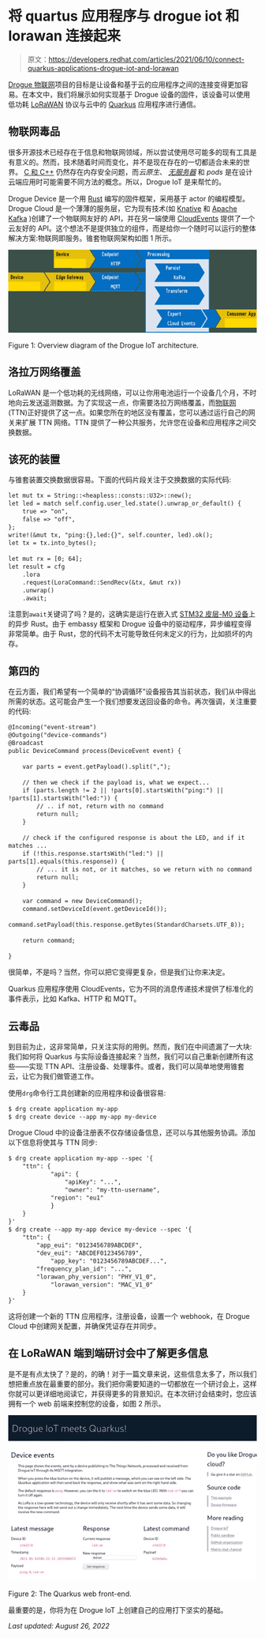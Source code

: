 # 将 quartus 应用程序与 drogue iot 和 lorawan 连接起来

> 原文：<https://developers.redhat.com/articles/2021/06/10/connect-quarkus-applications-drogue-iot-and-lorawan>

[Drogue 物联网](https://drogue.io)项目的目标是让设备和基于云的应用程序之间的连接变得更加容易。在本文中，我们将展示如何实现基于 Drogue 设备的固件，该设备可以使用低功耗 [LoRaWAN](https://lora-alliance.org/) 协议与云中的 [Quarkus](/topics/quarkus/) 应用程序进行通信。

## 物联网毒品

很多开源技术已经存在于信息和物联网领域，所以尝试使用尽可能多的现有工具是有意义的。然而，技术随着时间而变化，并不是现在存在的一切都适合未来的世界。 [C 和 C++](/topics/c/) 仍然存在内存安全问题，而*云原生*、 *[无服务器](https://developers.redhat.com/topics/serverless-architecture/)* 和 *pods* 是在设计云端应用时可能需要不同方法的概念。所以，Drogue IoT 是来帮忙的。

Drogue Device 是一个用 [Rust](https://www.rust-lang.org/) 编写的固件框架，采用基于 actor 的编程模型。Drogue Cloud 是一个薄薄的服务层，它为现有技术(如 [Knative](https://knative.dev/) 和 [Apache Kafka](https://kafka.apache.org/) )创建了一个物联网友好的 API，并在另一端使用 [CloudEvents](https://cloudevents.io/) 提供了一个云友好的 API。这个想法不是提供独立的组件，而是给你一个随时可以运行的整体解决方案:物联网即服务。锥套物联网架构如图 1 所示。

[![Overview diagram of the Drogue IoT architecture](img/3caa2340fad9b9d862b0030f584de978.png "Drogue IoT architecture overview")](/sites/default/files/blog/2021/05/architecture.png)

Figure 1: Overview diagram of the Drogue IoT architecture.

## 洛拉万网络覆盖

LoRaWAN 是一个低功耗的无线网络，可以让你用电池运行一个设备几个月，不时地向云发送遥测数据。为了实现这一点，你需要洛拉万网络覆盖，而[物联网](https://www.thethingsnetwork.org/) (TTN)正好提供了这一点。如果您所在的地区没有覆盖，您可以通过运行自己的网关来扩展 TTN 网络。TTN 提供了一种公共服务，允许您在设备和应用程序之间交换数据。

## 该死的装置

与锥套装置交换数据很容易。下面的代码片段关注于交换数据的实际代码:

```
let mut tx = String::<heapless::consts::U32>::new();
let led = match self.config.user_led.state().unwrap_or_default() {
    true => "on",
    false => "off",
};
write!(&mut tx, "ping:{},led:{}", self.counter, led).ok();
let tx = tx.into_bytes();

let mut rx = [0; 64];
let result = cfg
    .lora
    .request(LoraCommand::SendRecv(&tx, &mut rx))
    .unwrap()
    .await;
```

注意到`await`关键词了吗？是的，这确实是运行在嵌入式 [STM32 皮层-M0 设备](https://www.st.com/en/evaluation-tools/b-l072z-lrwan1.html)上的异步 Rust。由于 embassy 框架和 Drogue 设备中的驱动程序，异步编程变得非常简单。由于 Rust，您的代码不太可能导致任何未定义的行为，比如损坏的内存。

## 第四的

在云方面，我们希望有一个简单的“协调循环”设备报告其当前状态，我们从中得出所需的状态。这可能会产生一个我们想要发送回设备的命令。再次强调，关注重要的代码:

```
@Incoming("event-stream")
@Outgoing("device-commands")
@Broadcast
public DeviceCommand process(DeviceEvent event) {

    var parts = event.getPayload().split(",");

    // then we check if the payload is, what we expect...
    if (parts.length != 2 || !parts[0].startsWith("ping:") || !parts[1].startsWith("led:")) {
        // .. if not, return with no command
        return null;
    }

    // check if the configured response is about the LED, and if it matches ...
    if (!this.response.startsWith("led:") || parts[1].equals(this.response)) {
        // ... it is not, or it matches, so we return with no command
        return null;
    }

    var command = new DeviceCommand();
    command.setDeviceId(event.getDeviceId());
    command.setPayload(this.response.getBytes(StandardCharsets.UTF_8));

    return command;

}
```

很简单，不是吗？当然，你可以把它变得更复杂，但是我们让你来决定。

Quarkus 应用程序使用 CloudEvents，它为不同的消息传递技术提供了标准化的事件表示，比如 Kafka、HTTP 和 MQTT。

## 云毒品

到目前为止，这非常简单，只关注实际的用例。然而，我们在中间遗漏了一大块:我们如何将 Quarkus 与实际设备连接起来？当然，我们可以自己重新创建所有这些——实现 TTN API、注册设备、处理事件。或者，我们可以简单地使用锥套云，让它为我们做管道工作。

使用`drg`命令行工具创建新的应用程序和设备很容易:

```
$ drg create application my-app
$ drg create device --app my-app my-device
```

Drogue Cloud 中的设备注册表不仅存储设备信息，还可以与其他服务协调。添加以下信息将使其与 TTN 同步:

```
$ drg create application my-app --spec '{
    "ttn": {
            "api": {
                "apiKey": "...",
                "owner": "my-ttn-username",
            "region": "eu1"
            }
    }
}'
$ drg create --app my-app device my-device --spec '{
    "ttn": {
        "app_eui": "0123456789ABCDEF",
        "dev_eui": "ABCDEF0123456789",
            "app_key": "0123456789ABCDEF...",
        "frequency_plan_id": "...",
        "lorawan_phy_version": "PHY_V1_0",
            "lorawan_version": "MAC_V1_0"
    }
}'
```

这将创建一个新的 TTN 应用程序，注册设备，设置一个 webhook，在 Drogue Cloud 中创建网关配置，并确保凭证存在并同步。

## 在 LoRaWAN 端到端研讨会中了解更多信息

是不是有点太快了？是的，的确！对于一篇文章来说，这些信息太多了，所以我们想把重点放在最重要的部分。我们把你需要知道的一切都放在一个研讨会上，这样你就可以更详细地阅读它，并获得更多的背景知识。在本次研讨会结束时，您应该拥有一个 web 前端来控制您的设备，如图 2 所示。

[![Screenshot of the workshop's Quarkus web frontend](img/45631218469ffd0c9ff611c65165c4f9.png "Quarkus workshop screenshot")](/sites/default/files/blog/2021/05/quarkus-screen.png)

Figure 2: The Quarkus web front-end.

最重要的是，你将为在 Drogue IoT 上创建自己的应用打下坚实的基础。

*Last updated: August 26, 2022*